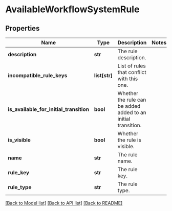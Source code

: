 # AvailableWorkflowSystemRule

## Properties
Name | Type | Description | Notes
------------ | ------------- | ------------- | -------------
**description** | **str** | The rule description. | 
**incompatible_rule_keys** | **list[str]** | List of rules that conflict with this one. | 
**is_available_for_initial_transition** | **bool** | Whether the rule can be added added to an initial transition. | 
**is_visible** | **bool** | Whether the rule is visible. | 
**name** | **str** | The rule name. | 
**rule_key** | **str** | The rule key. | 
**rule_type** | **str** | The rule type. | 

[[Back to Model list]](../README.md#documentation-for-models) [[Back to API list]](../README.md#documentation-for-api-endpoints) [[Back to README]](../README.md)

